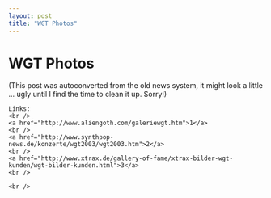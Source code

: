 ```yaml
---
layout: post
title: "WGT Photos"
---
```

<h1>WGT Photos</h1>
(This post was autoconverted from the old news system,
it might look a little ... ugly until I find the time
to clean it up.
Sorry!)

    Links:
    <br />
    <a href="http://www.aliengoth.com/galeriewgt.htm">1</a>
    <br />
    <a href="http://www.synthpop-news.de/konzerte/wgt2003/wgt2003.htm">2</a>
    <br />
    <a href="http://www.xtrax.de/gallery-of-fame/xtrax-bilder-wgt-kunden/wgt-bilder-kunden.html">3</a>
    <br />
    
    <br />

